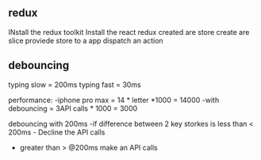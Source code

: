 



## redux

INstall the redux toolkit 
Install the react redux
created are store
create are slice
proviede store to a app
dispatch an action



## debouncing

typing slow = 200ms
typing fast = 30ms

performance:
 -iphone pro max = 14 * letter *1000 = 14000
 -with debouncing = 3API calls * 1000 = 3000

debouncing with 200ms
-if difference between 2 key storkes is less than < 200ms - Decline the API calls

- greater than > @200ms make an API calls